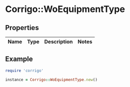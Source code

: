 # Corrigo::WoEquipmentType

## Properties

| Name | Type | Description | Notes |
| ---- | ---- | ----------- | ----- |

## Example

```ruby
require 'corrigo'

instance = Corrigo::WoEquipmentType.new()
```

